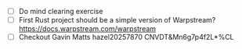 - [ ] Do mind clearing exercise
- [ ] First Rust project should be a simple version of Warpstream? https://docs.warpstream.com/warpstream
- [ ] Checkout Gavin Matts
hazel20257870
CNVDT&Mn6g7p4f2L*%CL